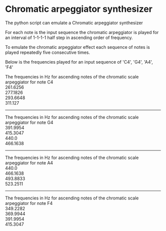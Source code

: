 # Chromatic arpeggiator synthesizer

The python script can emulate a Chromatic arpeggiator synthesizer

For each note is the input sequence the chromatic arpeggiator is played for an interval of 1-1-1-1 half step in ascending order of frequency.

To emulate the chromatic arpeggiator effect each sequence of notes is played repeatedly five consecutive times.

Below is the frequencies played for an input sequence of 'C4', 'G4', 'A4', 'F4'

The frequencies in Hz for ascending notes of the chromatic scale arpeggiator for note C4\
261.6256\
277.1826\
293.6648\
311.127
________________
The frequencies in Hz for ascending notes of the chromatic scale arpeggiator for note G4\
391.9954\
415.3047\
440.0\
466.1638
________________
The frequencies in Hz for ascending notes of the chromatic scale arpeggiator for note A4\
440.0\
466.1638\
493.8833\
523.2511
________________
The frequencies in Hz for ascending notes of the chromatic scale arpeggiator for note F4\
349.2282\
369.9944\
391.9954\
415.3047

